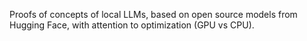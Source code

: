 Proofs of concepts of local LLMs, based on open source models from Hugging Face, with attention to optimization (GPU vs CPU).
